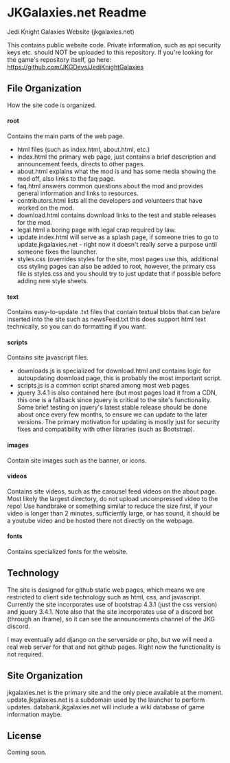 # JKGalaxies.net Readme
Jedi Knight Galaxies Website (jkgalaxies.net)

This contains public website code.  Private information, such as api security keys etc. should NOT be uploaded to this repository.  If you're looking for the game's repository itself, go here: https://github.com/JKGDevs/JediKnightGalaxies

## File Organization ##
How the site code is organized.

#### root ####
Contains the main parts of the web page.  
* html files (such as index.html, about.html, etc.)  
* index.html the primary web page, just contains a brief description and announcement feeds, directs to other pages.  
* about.html explains what the mod is and has some media showing the mod off, also links to the faq page.
* faq.html answers common questions about the mod and provides general information and links to resources.
* contributors.html lists all the developers and volunteers that have worked on the mod.  
* download.html contains download links to the test and stable releases for the mod.  
* legal.html a boring page with legal crap required by law.  
* update.index.html will serve as a splash page, if someone tries to go to update.jkgalaxies.net - right now it doesn't really serve a purpose until someone fixes the launcher.  
* styles.css (overrides styles for the site, most pages use this, additional css styling pages can also be added to root, however, the primary css file is styles.css and you should try to just update that if possible before adding new style sheets.

#### text ####
Contains easy-to-update .txt files that contain textual blobs that can be/are inserted into the site such as newsFeed.txt this does support html text technically, so you can do formatting if you want.

#### scripts ####
Contains site javascript files.  
* downloads.js is specialized for download.html and contains logic for autoupdating download page, this is probably the most important script. 
* scripts.js is a common script shared among most web pages  
* jquery 3.4.1 is also contained here (but most pages load it from a CDN, this one is a fallback since jquery is critical to the site's functionality.  Some brief testing on jquery's latest stable release should be done about once every few months, to ensure we can update to the later versions.  The primary motivation for updating is mostly just for security fixes and compatibility with other libraries (such as Bootstrap).  

#### images ####
Contain site images such as the banner, or icons.

#### videos ####
Contains site videos, such as the carousel feed videos on the about page.  Most likely the largest directory, do not upload uncompressed video to the repo!  Use handbrake or something similar to reduce the size first, if your video is longer than 2 minutes, sufficiently large, or has sound, it should be a youtube video and be hosted there not directly on the webpage.

#### fonts ####
Contains specialized fonts for the website.


## Technology ##
The site is designed for github static web pages, which means we are restricted to client side technology such as html, css, and javascript.  Currently the site incorporates use of bootstrap 4.3.1 (just the css version) and jquery 3.4.1.  Note also that the site incorporates use of a discord bot (through an iframe), so it can see the announcements channel of the JKG discord.

I may eventually add django on the serverside or php, but we will need a real web server for that and not github pages.  Right now the functionality is not required.  

## Site Organization ##
jkgalaxies.net is the primary site and the only piece available at the moment.  update.jkgalaxies.net is a subdomain used by the launcher to perform updates.  databank.jkgalaxies.net will include a wiki database of game information maybe.

## License ##
Coming soon.

